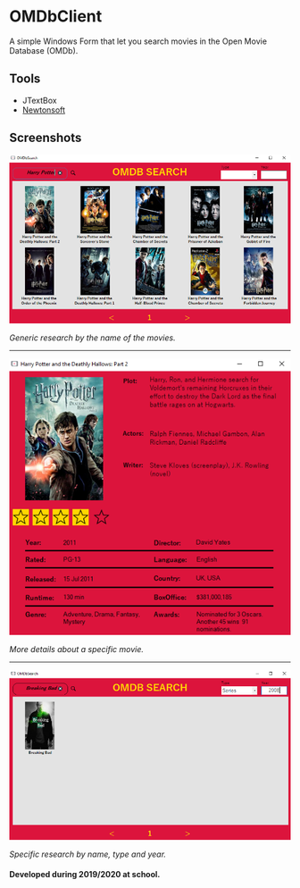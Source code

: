 # OMDbClient
A simple Windows Form that let you search movies in the Open Movie Database (OMDb).

## Tools
* JTextBox
* [Newtonsoft](https://www.newtonsoft.com/json)

## Screenshots

![Generic research](Screenshots/Home.PNG)

*Generic research by the name of the movies.*

---

![Details movie](Screenshots/Film.PNG)

*More details about a specific movie.*

---

![Specific movie](Screenshots/Param.PNG)

*Specific research by name, type and year.*

#### Developed during 2019/2020 at school.
